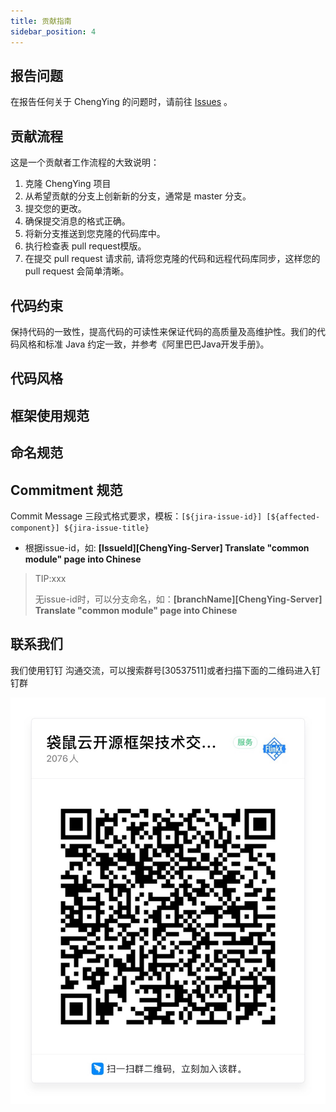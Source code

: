 ```yaml
---
title: 贡献指南
sidebar_position: 4
---
```


## 报告问题

在报告任何关于 ChengYing 的问题时，请前往 [Issues](https://github.com/DTStack/chengying/issues) 。

## 贡献流程

这是一个贡献者工作流程的大致说明：

1. 克隆 ChengYing 项目
2. 从希望贡献的分支上创新新的分支，通常是 master 分支。
3. 提交您的更改。
4. 确保提交消息的格式正确。
5. 将新分支推送到您克隆的代码库中。
6. 执行检查表 pull request模版。
7. 在提交 pull request 请求前, 请将您克隆的代码和远程代码库同步，这样您的 pull request 会简单清晰。



## 代码约束

保持代码的一致性，提高代码的可读性来保证代码的高质量及高维护性。我们的代码风格和标准 Java 约定一致，并参考《阿里巴巴Java开发手册》。


## 代码风格
 
## 框架使用规范

## 命名规范

## Commitment 规范

Commit Message 三段式格式要求，模板：`[${jira-issue-id}] [${affected-component}] ${jira-issue-title}`

* 根据issue-id，如: **[IssueId][ChengYing-Server] Translate "common module" page into Chinese**

> TIP:xxx
> 
> 无issue-id时，可以分支命名，如：**[branchName][ChengYing-Server] Translate "common module" page into Chinese** 

## 联系我们

我们使用钉钉 沟通交流，可以搜索群号[30537511]或者扫描下面的二维码进入钉钉群

![ding](/img/ding.jpeg)